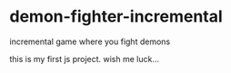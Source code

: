 # demon-fighter-incremental
incremental game where you fight demons

this is my first js project. wish me luck...
